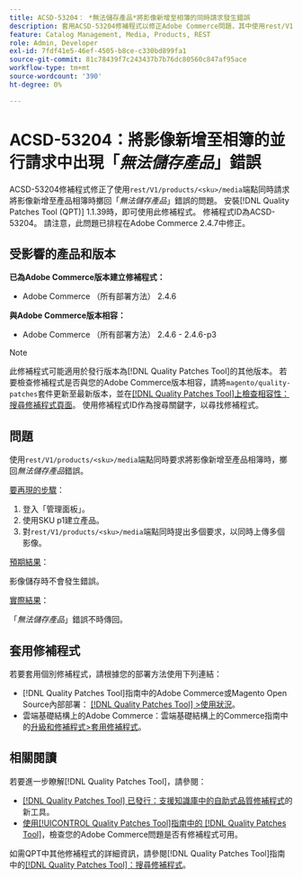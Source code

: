 ```yaml
---
title: ACSD-53204： *無法儲存產品*將影像新增至相簿的同時請求發生錯誤
description: 套用ACSD-53204修補程式以修正Adobe Commerce問題，其中使用rest/V1/products/&amp；lt；sku&amp；gt；/media端點同時請求將影像新增至產品相簿時會擲回無法儲存產品錯誤。
feature: Catalog Management, Media, Products, REST
role: Admin, Developer
exl-id: 7fdf41e5-46ef-4505-b8ce-c330bd899fa1
source-git-commit: 81c78439f7c243437b7b76dc80560c847af95ace
workflow-type: tm+mt
source-wordcount: '390'
ht-degree: 0%

---
```


# ACSD-53204：將影像新增至相簿的並行請求中出現「*無法儲存產品*」錯誤

ACSD-53204修補程式修正了使用`rest/V1/products/<sku>/media`端點同時請求將影像新增至產品相簿時擲回「*無法儲存產品*」錯誤的問題。 安裝[!DNL Quality Patches Tool (QPT)] 1.1.39時，即可使用此修補程式。 修補程式ID為ACSD-53204。 請注意，此問題已排程在Adobe Commerce 2.4.7中修正。

## 受影響的產品和版本

**已為Adobe Commerce版本建立修補程式：**

* Adobe Commerce （所有部署方法） 2.4.6

**與Adobe Commerce版本相容：**

* Adobe Commerce （所有部署方法） 2.4.6 - 2.4.6-p3

>[!NOTE]
>
>此修補程式可能適用於發行版本為[!DNL Quality Patches Tool]的其他版本。 若要檢查修補程式是否與您的Adobe Commerce版本相容，請將`magento/quality-patches`套件更新至最新版本，並在[[!DNL Quality Patches Tool]上檢查相容性：搜尋修補程式頁面](https://experienceleague.adobe.com/tools/commerce-quality-patches/index.html?lang=zh-Hant)。 使用修補程式ID作為搜尋關鍵字，以尋找修補程式。

## 問題

使用`rest/V1/products/<sku>/media`端點同時要求將影像新增至產品相簿時，擲回&#x200B;*無法儲存產品*&#x200B;錯誤。

<u>要再現的步驟</u>：

1. 登入「管理面板」。
1. 使用SKU p1建立產品。
1. 對`rest/V1/products/<sku>/media`端點同時提出多個要求，以同時上傳多個影像。

<u>預期結果</u>：

影像儲存時不會發生錯誤。

<u>實際結果</u>：

「*無法儲存產品*」錯誤不時傳回。

## 套用修補程式

若要套用個別修補程式，請根據您的部署方法使用下列連結：

* [!DNL Quality Patches Tool]指南中的Adobe Commerce或Magento Open Source內部部署： [[!DNL Quality Patches Tool] >使用狀況](/help/tools/quality-patches-tool/usage.md)。
* 雲端基礎結構上的Adobe Commerce：雲端基礎結構上的Commerce指南中的[升級和修補程式>套用修補程式](https://experienceleague.adobe.com/docs/commerce-cloud-service/user-guide/develop/upgrade/apply-patches.html?lang=zh-Hant)。

## 相關閱讀

若要進一步瞭解[!DNL Quality Patches Tool]，請參閱：

* [[!DNL Quality Patches Tool] 已發行：支援知識庫中的自助式品質修補程式](https://experienceleague.adobe.com/zh-hant/docs/commerce-knowledge-base/kb/announcements/commerce-announcements/magento-quality-patches-released-new-tool-to-self-serve-quality-patches)的新工具。
* [使用[!UICONTROL Quality Patches Tool]指南中的 [!DNL Quality Patches Tool]](/help/tools/quality-patches-tool/patches-available-in-qpt/check-patch-for-magento-issue-with-magento-quality-patches.md)，檢查您的Adobe Commerce問題是否有修補程式可用。


如需QPT中其他修補程式的詳細資訊，請參閱[!DNL Quality Patches Tool]指南中的[[!DNL Quality Patches Tool]：搜尋修補程式](https://experienceleague.adobe.com/tools/commerce-quality-patches/index.html?lang=zh-Hant)。
